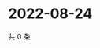 # 2022-08-24

共 0 条

<!-- BEGIN WEIBO -->
<!-- 最后更新时间 Wed Aug 24 2022 03:01:12 GMT+0800 (China Standard Time) -->

<!-- END WEIBO -->

